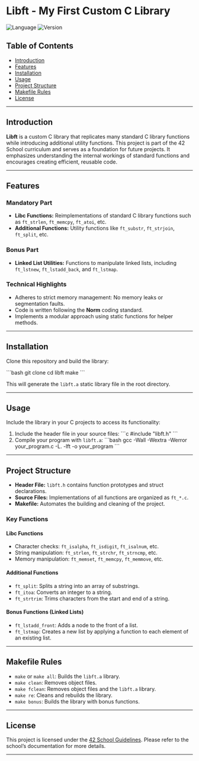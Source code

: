 
# Libft - My First Custom C Library

![Language](https://img.shields.io/badge/language-C-blue)
![Version](https://img.shields.io/badge/version-16.3-orange)

## Table of Contents
- [Introduction](#introduction)
- [Features](#features)
- [Installation](#installation)
- [Usage](#usage)
- [Project Structure](#project-structure)
- [Makefile Rules](#makefile-rules)
- [License](#license)

---

## Introduction
**Libft** is a custom C library that replicates many standard C library functions while introducing additional utility functions. This project is part of the 42 School curriculum and serves as a foundation for future projects. It emphasizes understanding the internal workings of standard functions and encourages creating efficient, reusable code.

---

## Features
### **Mandatory Part**
- **Libc Functions:** Reimplementations of standard C library functions such as `ft_strlen`, `ft_memcpy`, `ft_atoi`, etc.
- **Additional Functions:** Utility functions like `ft_substr`, `ft_strjoin`, `ft_split`, etc.

### **Bonus Part**
- **Linked List Utilities:** Functions to manipulate linked lists, including `ft_lstnew`, `ft_lstadd_back`, and `ft_lstmap`.

### **Technical Highlights**
- Adheres to strict memory management: No memory leaks or segmentation faults.
- Code is written following the **Norm** coding standard.
- Implements a modular approach using static functions for helper methods.

---

## Installation
Clone this repository and build the library:

\`\`\`bash
git clone <repository-url>
cd libft
make
\`\`\`

This will generate the `libft.a` static library file in the root directory.

---

## Usage
Include the library in your C projects to access its functionality:

1. Include the header file in your source files:
    \`\`\`c
    #include "libft.h"
    \`\`\`
2. Compile your program with `libft.a`:
    \`\`\`bash
    gcc -Wall -Wextra -Werror your_program.c -L. -lft -o your_program
    \`\`\`

---

## Project Structure
- **Header File:** `libft.h` contains function prototypes and struct declarations.
- **Source Files:** Implementations of all functions are organized as `ft_*.c`.
- **Makefile:** Automates the building and cleaning of the project.

### Key Functions
#### Libc Functions
- Character checks: `ft_isalpha`, `ft_isdigit`, `ft_isalnum`, etc.
- String manipulation: `ft_strlen`, `ft_strchr`, `ft_strncmp`, etc.
- Memory manipulation: `ft_memset`, `ft_memcpy`, `ft_memmove`, etc.

#### Additional Functions
- `ft_split`: Splits a string into an array of substrings.
- `ft_itoa`: Converts an integer to a string.
- `ft_strtrim`: Trims characters from the start and end of a string.

#### Bonus Functions (Linked Lists)
- `ft_lstadd_front`: Adds a node to the front of a list.
- `ft_lstmap`: Creates a new list by applying a function to each element of an existing list.

---

## Makefile Rules
- `make` or `make all`: Builds the `libft.a` library.
- `make clean`: Removes object files.
- `make fclean`: Removes object files and the `libft.a` library.
- `make re`: Cleans and rebuilds the library.
- `make bonus`: Builds the library with bonus functions.

---

## License
This project is licensed under the [42 School Guidelines](https://42.fr). Please refer to the school’s documentation for more details.

---
